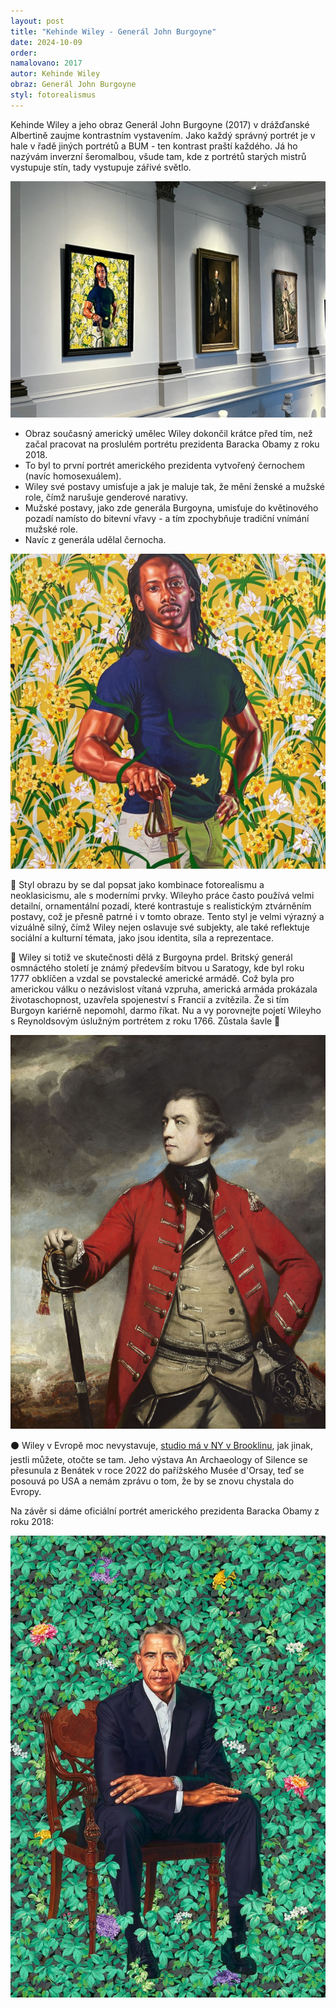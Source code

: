 ```yaml
---
layout: post
title: "Kehinde Wiley - Generál John Burgoyne"
date: 2024-10-09
order: 
namalovano: 2017
autor: Kehinde Wiley
obraz: Generál John Burgoyne
styl: fotorealismus
---
```


Kehinde Wiley a jeho obraz Generál John Burgoyne (2017) v drážďanské Albertině zaujme kontrastním vystavením. Jako každý správný portrét je v hale v řadě jiných portrétů a BUM - ten kontrast praští každého. Já ho nazývám inverzní šeromalbou, všude tam, kde z portrétů starých mistrů vystupuje stín, tady vystupuje zářivé světlo. 

![Kehinde Wiley a jeho obraz Generál John Burgoyne v drážďanské Albertině](/assets/obrazy/burgoyne_albertinum.jpeg)

- Obraz současný americký umělec Wiley dokončil krátce před tím, než začal pracovat na proslulém portrétu prezidenta Baracka Obamy z roku 2018. 
- To byl to první portrét amerického prezidenta vytvořený černochem (navíc homosexuálem). 
- Wiley své postavy umisťuje a jak je maluje tak, že mění ženské a mužské role, čímž narušuje genderové narativy. 
- Mužské postavy, jako zde generála Burgoyna, umisťuje do květinového pozadí namísto do bitevní vřavy - a tím zpochybňuje tradiční vnímání mužské role. 
- Navíc z generála udělal černocha. 

![Kehinde Wiley a jeho obraz Generál John Burgoyne v detailu](/assets/obrazy/kehinde_wiley_burgoyne.jpg)

💼 Styl obrazu by se dal popsat jako kombinace fotorealismu a neoklasicismu, ale s moderními prvky. Wileyho práce často používá velmi detailní, ornamentální pozadí, které kontrastuje s realistickým ztvárněním postavy, což je přesně patrné i v tomto obraze. Tento styl je velmi výrazný a vizuálně silný, čímž Wiley nejen oslavuje své subjekty, ale také reflektuje sociální a kulturní témata, jako jsou identita, síla a reprezentace.

🤡 Wiley si totiž ve skutečnosti dělá z Burgoyna prdel. Britský generál osmnáctého století je známý především bitvou u Saratogy, kde byl roku 1777 obklíčen a vzdal se povstalecké americké armádě. Což byla pro americkou válku o nezávislost vítaná vzpruha, americká armáda prokázala životaschopnost, uzavřela spojeneství s Francií a zvítězila. Že si tím Burgoyn kariérně nepomohl, darmo říkat. Nu a vy porovnejte pojetí Wileyho s Reynoldsovým úslužným portrétem z roku 1766. Zůstala šavle 🙂

![Reynoldsův obraz z roku 1766 - John Burgoyne](/assets/obrazy/General_John_Burgoyne_-_Reynolds_c._1766.jpg)

⚫️ Wiley v Evropě moc nevystavuje, [studio má v NY v Brooklinu](https://kehindewiley.com), jak jinak, jestli můžete, otočte se tam. Jeho výstava An Archaeology of Silence se přesunula z Benátek v roce 2022 do pařížského Musée d'Orsay, teď se posouvá po USA a nemám zprávu o tom, že by se znovu chystala do Evropy. 

Na závěr si dáme oficiální portrét amerického prezidenta Baracka Obamy z roku 2018:

![oficiální portrét amerického prezidenta Baracka Obamy z roku 2018](/assets/obrazy/kehinde_wiley_barack_obama.jpg)